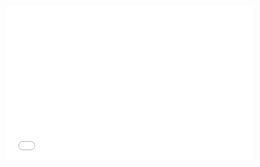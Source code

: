 
<iframe width="100%" height="315" src="buliti/index.html" frameborder="0" allowfullscreen=""></iframe>
